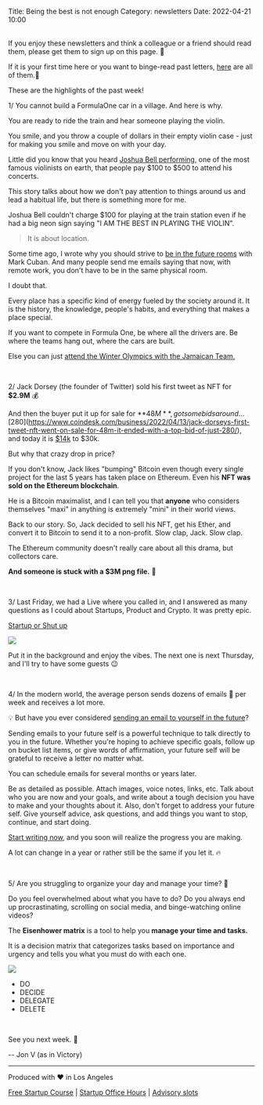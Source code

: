 Title: Being the best is not enough
Category: newsletters 
Date: 2022-04-21 10:00

<br>
If you enjoy these newsletters and think a colleague or a friend should read them, please get them to sign up on this page. 📝

If it is your first time here or you want to binge-read past letters, [here](https://jon.io/category/newsletters) are all of them.📰

These are the highlights of the past week!
<br>


1/ You cannot build a FormulaOne car in a village. And here is why.

You are ready to ride the train and hear someone playing the violin.

You smile, and you throw a couple of dollars in their empty violin case - just for making you smile and move on with your day.

Little did you know that you heard [Joshua Bell performing](https://www.washingtonpost.com/lifestyle/magazine/pearls-before-breakfast-can-one-of-the-nations-great-musicians-cut-through-the-fog-of-a-dc-rush-hour-lets-find-out/2014/09/23/8a6d46da-4331-11e4-b47c-f5889e061e5f_story.html), one of the most famous violinists on earth, that people pay $100 to $500 to attend his concerts.

This story talks about how we don't pay attention to things around us and lead a habitual life, but there is something more for me.

Joshua Bell couldn't charge $100 for playing at the train station even if he had a big neon sign saying "I AM THE BEST IN PLAYING THE VIOLIN".

> It is about location.


Some time ago, I wrote why you should strive to [be in the future rooms](https://jon.io/be-in-the-future-room) with Mark Cuban. And many people send me emails saying that now, with remote work, you don't have to be in the same physical room.

I doubt that.


Every place has a specific kind of energy fueled by the society around it. It is the history, the knowledge, people's habits, and everything that makes a place special.


If you want to compete in Formula One, be where all the drivers are. Be where the teams hang out, where the cars are built.



Else you can just [attend the Winter Olympics with the Jamaican Team.](https://www.imdb.com/title/tt0106611/)

<br>

2/ Jack Dorsey (the founder of Twitter) sold his first tweet as NFT for **$2.9M** 💰

And then the buyer put it up for sale for **$48M**, got some bids around ... [$280](https://www.coindesk.com/business/2022/04/13/jack-dorseys-first-tweet-nft-went-on-sale-for-48m-it-ended-with-a-top-bid-of-just-280/), and today it is [$14k](https://www.outlookindia.com/business/twitter-founder-jack-dorsey-s-first-tweet-up-for-grabs-for-14-000-a-red-signal-for-nfts--news-192116) to $30k.

But why that crazy drop in price?

If you don't know, Jack likes "bumping" Bitcoin even though every single project for the last 5 years has taken place on Ethereum. Even his **NFT was sold on the Ethereum blockchain**.

He is a Bitcoin maximalist, and I can tell you that **anyone** who considers themselves "maxi" in anything is extremely "mini" in their world views.

Back to our story. So, Jack decided to sell his NFT, get his Ether, and convert it to Bitcoin to send it to a non-profit. Slow clap, Jack. Slow clap.

The Ethereum community doesn't really care about all this drama, but collectors care.

**And someone is stuck with a $3M png file.** 💸

<br>

3/ Last Friday, we had a Live where you called in, and I answered as many questions as I could about Startups, Product and Crypto. It was pretty epic.

[Startup or Shut up](https://youtu.be/13stY5yO33Y)

![](https://sendfoxprod.b-cdn.net/media/hwyY585NZexLEO9E5vzV3M92SUxX3m42x6QXSfQl16325)

Put it in the background and enjoy the vibes. The next one is next Thursday, and I'll try to have some guests 😉

<br>

4/ In the modern world, the average person sends dozens of emails 📧 per week and receives a lot more. 

💡 But have you ever considered [sending an email to yourself in the future](https://iammagnus.com/2020/11/write-letter-your-future-self.html)?

Sending emails to your future self is a powerful technique to talk directly to you in the future. Whether you're hoping to achieve specific goals, follow up on bucket list items, or give words of affirmation, your future self will be grateful to receive a letter no matter what. 

You can schedule emails for several months or years later. 

Be as detailed as possible. Attach images, voice notes, links, etc. Talk about who you are now and your goals, and write about a tough decision you have to make and your thoughts about it. Also, don't forget to address your future self. Give yourself advice, ask questions, and add things you want to stop, continue, and start doing. 

[Start writing now](https://www.wikihow.com/Write-a-Letter-to-Your-Future-Self), and you soon will realize the progress you are making. 


A lot can change in a year or rather still be the same if you let it. 🔥

<br>

5/ Are you struggling to organize your day and manage your time? 🤔

Do you feel overwhelmed about what you have to do? Do you always end up procrastinating, scrolling on social media, and binge-watching online videos?

The **Eisenhower matrix** is a tool to help you **manage your time and tasks.**

It is a decision matrix that categorizes tasks based on importance and urgency and tells you what you must do with each one.

![](https://sendfoxprod.b-cdn.net/media/uIK9m8Zsvz2BBLcQr87JHo8kCtVaR4EoO1Y5vU4y16325)

* DO
* DECIDE
* DELEGATE
* DELETE

<br>

See you next week. 🚀

-- Jon V (as in Victory)

---

Produced with ❤️ in Los Angeles

[Free Startup Course](https://jon.io/pages/built-to-fail) | [Startup Office Hours](https://jon.io/startup-office-hours) | [Advisory slots](https://jon.io/advisory)
